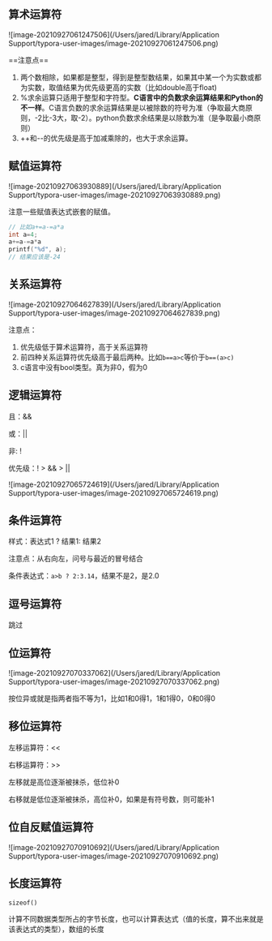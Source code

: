 ## 算术运算符

![image-20210927061247506](/Users/jared/Library/Application Support/typora-user-images/image-20210927061247506.png)

==注意点==

1. 两个数相除，如果都是整型，得到是整型数结果，如果其中某一个为实数或都为实数，取值结果为优先级更高的实数（比如double高于float)
2. %求余运算只适用于整型和字符型。**C语言中的负数求余运算结果和Python的不一样**。C语言负数的求余运算结果是以被除数的符号为准（争取最大商原则，-2比-3大，取-2）。python负数求余结果是以除数为准（是争取最小商原则）
3. ++和--的优先级是高于加减乘除的，也大于求余运算。



## 赋值运算符

![image-20210927063930889](/Users/jared/Library/Application Support/typora-user-images/image-20210927063930889.png)

注意一些赋值表达式嵌套的赋值。

```c
// 比如a+=a-=a*a
int a=4;
a+=a-=a*a
printf("%d", a);
// 结果应该是-24
```



## 关系运算符

![image-20210927064627839](/Users/jared/Library/Application Support/typora-user-images/image-20210927064627839.png)

注意点：

1. 优先级低于算术运算符，高于关系运算符
2. 前四种关系运算符优先级高于最后两种。比如`b==a>c`等价于`b==(a>c)`
3. c语言中没有bool类型。真为非0，假为0



## 逻辑运算符

且：&&

或：||

非: !

优先级：! > && > ||

![image-20210927065724619](/Users/jared/Library/Application Support/typora-user-images/image-20210927065724619.png)



## 条件运算符

样式：表达式1 ? 结果1: 结果2

注意点：从右向左，问号与最近的冒号结合

条件表达式：`a>b ? 2:3.14`，结果不是2，是2.0



## 逗号运算符

跳过



## 位运算符

![image-20210927070337062](/Users/jared/Library/Application Support/typora-user-images/image-20210927070337062.png)

按位异或就是指两者指不等为1，比如1和0得1，1和1得0，0和0得0



## 移位运算符

左移运算符：<<

右移运算符：>>

左移就是高位逐渐被抹杀，低位补0

右移就是低位逐渐被抹杀，高位补0，如果是有符号数，则可能补1



## 位自反赋值运算符

![image-20210927070910692](/Users/jared/Library/Application Support/typora-user-images/image-20210927070910692.png)



## 长度运算符

`sizeof()`

计算不同数据类型所占的字节长度，也可以计算表达式（值的长度，算不出来就是该表达式的类型），数组的长度